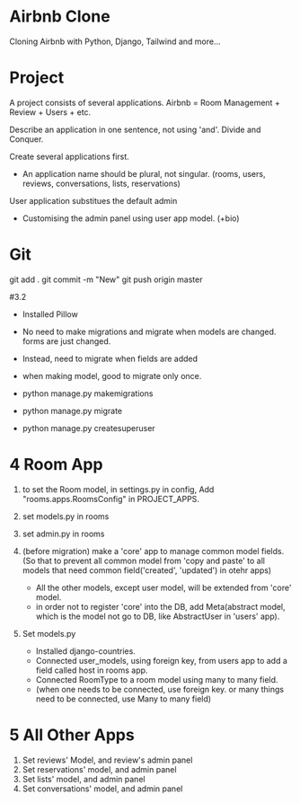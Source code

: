 # Airbnb Clone

Cloning Airbnb with Python, Django, Tailwind and more...

# Project

A project consists of several applications.
Airbnb = Room Management + Review + Users + etc.

Describe an application in one sentence, not using 'and'.
Divide and Conquer.

Create several applications first.

- An application name should be plural, not singular. (rooms, users, reviews, conversations, lists, reservations)

User application substitues the default admin

- Customising the admin panel using user app model. (+bio)

# Git

git add .
git commit -m "New"
git push origin master

#3.2

- Installed Pillow
- No need to make migrations and migrate when models are changed. forms are just changed.
- Instead, need to migrate when fields are added

- when making model, good to migrate only once. 

- python manage.py makemigrations
- python manage.py migrate
- python manage.py createsuperuser

# 4 Room App
1. to set the Room model, in settings.py in config, Add "rooms.apps.RoomsConfig" in PROJECT_APPS.
2. set models.py in rooms
3. set admin.py in rooms

4. (before migration) make a 'core' app to manage common model fields. 
(So that to prevent all common model from 'copy and paste' to all models that need common field('created', 'updated') in otehr apps)
    - All the other models, except user model, will be extended from 'core' model.
    - in order not to register 'core' into the DB, add Meta(abstract model, which is the model not go to DB, like AbstractUser in 'users' app).
5. Set models.py 
    - Installed django-countries.
    - Connected user_models, using foreign key, from users app to add a field called host in rooms app.
    - Connected RoomType to a room model using many to many field.
    - (when one needs to be connected, use foreign key. or many things need to be connected, use Many to many field)

# 5 All Other Apps
1. Set reviews' Model, and review's admin panel
2. Set reservations' model, and admin panel
3. Set lists' model, and admin panel
4. Set conversations' model, and admin panel